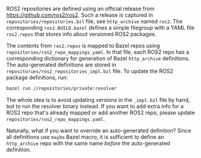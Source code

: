 ROS2 repositories are defined using an official release from https://github.com/ros2/ros2.
Such a release is captured in `repositories/repositories.bzl` file,
see `http_archive` named `ros2`.
The corresponding `ros2.BUILD.bazel` defines a simple filegroup with a YAML
file `ros2.repos` that stores info about versioned ROS2 packages.

The contents from `ros2.repos` is mapped to Bazel repos using
`repositories/ros2_repo_mappings.yaml`. In that file, each ROS2 repo has
a corresponding dictionary for generation of Bazel `http_archive` definitions.
The auto-generated definitions are stored in `repositories/ros2_repositories_impl.bzl` file.
To update the ROS2 package definitions, run:

```bash
bazel run //repositories/private:resolver
```

The whole idea is to avoid updating versions in the `_impl.bzl` file by hand, but
to run the resolver binary instead. If you want to add extra info
for a ROS2 repo that's already mapped or add another ROS2 repo,
please update `repositories/ros2_repo_mappings.yaml`.

Naturally, what if you want to override an auto-generated definition?
Since all definitions use `maybe` Bazel macro, it is sufficient to define an
`http_archive` repo with the same name _before_ the auto-generated definition.
